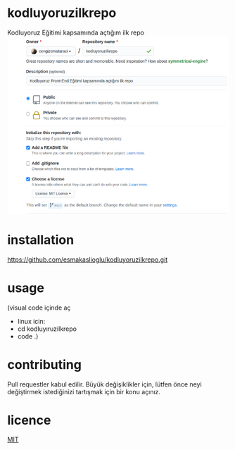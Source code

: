 # kodluyoruzilkrepo
Kodluyoruz Eğitimi kapsamında açtığım ilk repo
![](https://raw.githubusercontent.com/Kodluyoruz/taskforce/main/git/odev1/figures/github.png)

# installation
https://github.com/esmakaslioglu/kodluyoruzilkrepo.git

# usage 
(visual code içinde aç
- linux icin:
- cd kodluyıruzilkrepo
- code .)

# contributing 
Pull requestler kabul edilir. Büyük değişiklikler için, lütfen önce neyi değiştirmek istediğinizi tartışmak için bir konu açınız.

# licence
[MIT](https://choosealicense.com/licenses/mit/#)

